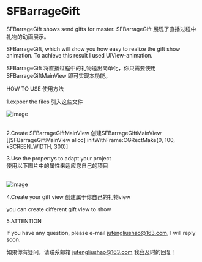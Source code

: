 # SFBarrageGift
SFBarrageGift shows send gifts for master. SFBarrageGift 展现了直播过程中礼物的动画展示。 

SFBarrageGift, which will show you how easy to realize the gift show animation. To achieve this result I used UIView-animation.

SFBarrageGift 将直播过程中的礼物送出简单化，你只需要使用 SFBarrageGiftMainView 即可实现本功能。

HOW TO USE
使用方法

1.expoer the files
引入这些文件

![image](https://github.com/jufengliushao/SFBarrageGift/blob/master/ReadmeImage/Readme-1.png)
<br/><br/>

2.Create SFBarrageGiftMainView   创建SFBarrageGiftMainView<br/>
[[SFBarrageGiftMainView alloc] initWithFrame:CGRectMake(0, 100, kSCREEN_WIDTH, 300)]
<br/>


3.Use the propertys to adapt your project <br/>
  使用以下图片中的属性来适应您自己的项目<br/><br/>
  
 ![image](https://github.com/jufengliushao/SFBarrageGift/blob/master/ReadmeImage/Readme-2.png)
  
 
 4.Create your gift view    创建属于你自己的礼物view
 
 you can create different gift view to show 
 
 
 5.ATTENTION  
 
 If you have any question, please e-mail jufengliushao@163.com, I will reply soon.
 
 如果你有疑问，请联系邮箱 jufengliushao@163.com 我会及时的回复！
  
